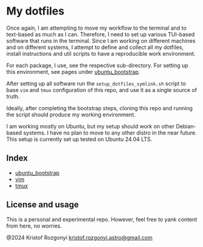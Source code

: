 # My dotfiles

Once again, I am attempting to move my workflow to the terminal and to text-based as much as I can. Therefore, I need to set up various TUI-based software that runs in the terminal. Since I am working on different machines and on different systems, I attempt to define and collect all my dotfiles, install instructions and util scripts to have a reproducible work environment.

For each package, I use, see the respective sub-directory. For setting up this environment, see pages under [ubuntu_bootstrap](https://github.com/rstofi/dotfiles/tree/main/ubuntu_bootstrap/README.md).

After setting up all software run the `setup_dotfiles_symlink.sh` script to base `vim` and `tmux` configuration of this repo, and use it as a single source of truth.

Ideally, after completing the bootstrap steps, cloning this repo and running the script should produce my working environment.

I am working mostly on Ubuntu, but my setup should work on other Debian-based systems. I have no plan to move to any other distro in the near future. This setup is currently set up tested on Ubuntu 24.04 LTS.

## Index

- [ubuntu_bootstrap](https://github.com/rstofi/dotfiles/tree/main/ubuntu_bootstrap/README.md)
- [vim](https://github.com/rstofi/dotfiles/tree/main/vim/README.md)
- [tmux](https://github.com/rstofi/dotfiles/tree/main/tmux/README.md)

## License and usage

This is a personal and experimental repo. However, feel free to yank content from here, no worries.

@2024 Kristof Rozgonyi [kristof.rozgonyi.astro@gmail.com](mailto:kristof.rozgonyi.astro@gmail.com]) 
